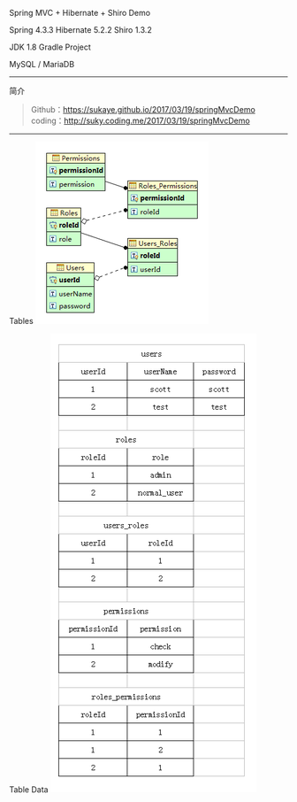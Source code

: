 Spring MVC + Hibernate + Shiro Demo 

Spring 4.3.3
Hibernate 5.2.2
Shiro 1.3.2

JDK 1.8
Gradle Project

MySQL / MariaDB

---
简介
>Github：https://sukaye.github.io/2017/03/19/springMvcDemo
coding：http://suky.coding.me/2017/03/19/springMvcDemo
---
Tables
![](doc/tables.png) 

Table Data
![](doc/tableData.png) 

